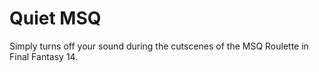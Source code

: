 # Quiet MSQ

Simply turns off your sound during the cutscenes of the MSQ Roulette in Final Fantasy 14.